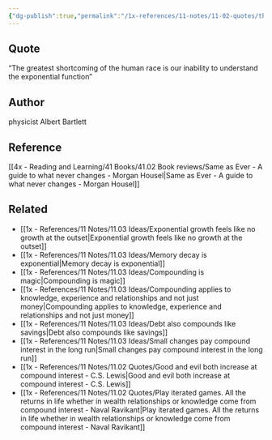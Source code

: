 ```yaml
---
{"dg-publish":true,"permalink":"/1x-references/11-notes/11-02-quotes/the-greatest-shortcoming-of-the-human-race-is-our-inability-to-understand-the-exponential-function-albert-bartlett/","title":"The greatest shortcoming of the human race is our inability to understand the exponential function - Albert Bartlett","created":"2025-07-05T22:33:11.057+03:00","updated":"2025-07-06T14:32:27.268+03:00"}
---
```



## Quote
“The greatest shortcoming of the human race is our inability to understand the exponential function” 

## Author
physicist Albert Bartlett

## Reference
[[4x - Reading and Learning/41 Books/41.02 Book reviews/Same as Ever - A guide to what never changes - Morgan Housel\|Same as Ever - A guide to what never changes - Morgan Housel]]

## Related
- [[1x - References/11 Notes/11.03 Ideas/Exponential growth feels like no growth at the outset\|Exponential growth feels like no growth at the outset]]
- [[1x - References/11 Notes/11.03 Ideas/Memory decay is exponential\|Memory decay is exponential]]
- [[1x - References/11 Notes/11.03 Ideas/Compounding is magic\|Compounding is magic]]
- [[1x - References/11 Notes/11.03 Ideas/Compounding applies to knowledge, experience and relationships and not just money\|Compounding applies to knowledge, experience and relationships and not just money]]
- [[1x - References/11 Notes/11.03 Ideas/Debt also compounds like savings\|Debt also compounds like savings]]
- [[1x - References/11 Notes/11.03 Ideas/Small changes pay compound interest in the long run\|Small changes pay compound interest in the long run]]
- [[1x - References/11 Notes/11.02 Quotes/Good and evil both increase at compound interest - C.S. Lewis\|Good and evil both increase at compound interest - C.S. Lewis]]
- [[1x - References/11 Notes/11.02 Quotes/Play iterated games. All the returns in life whether in wealth relationships or knowledge come from compound interest - Naval Ravikant\|Play iterated games. All the returns in life whether in wealth relationships or knowledge come from compound interest - Naval Ravikant]]